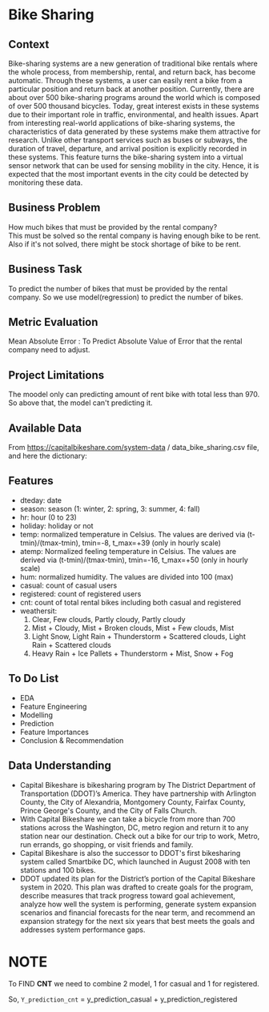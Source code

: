 # Bike Sharing

## **Context**

Bike-sharing systems are a new generation of traditional bike rentals where the whole process, from membership, rental, and return back, has become automatic. Through these systems, a user can easily rent a bike from a particular position and return back at another position. Currently, there are about over 500 bike-sharing programs around the world which is composed of over 500 thousand bicycles. Today, great interest exists in these systems due to their important role in traffic, environmental, and health issues.
Apart from interesting real-world applications of bike-sharing systems, the characteristics of data generated by these systems make them attractive for research. Unlike other transport services such as buses or subways, the duration of travel, departure, and arrival position is explicitly recorded in these systems. This feature turns the bike-sharing system into a virtual sensor network that can be used for sensing mobility in the city. Hence, it is expected that the most important events in the city could be detected by monitoring these data.<br>

## **Business Problem**

How much bikes that must be provided by the rental company? <br>
This must be solved so the rental company is having enough bike to be rent. <br>
Also if it's not solved, there might be stock shortage of bike to be rent.

## **Business Task**

To predict the number of bikes that must be provided by the rental company. So we use model(regression) to predict the number of bikes.<br>

## **Metric Evaluation**

Mean Absolute Error : To Predict Absolute Value of Error that the rental company need to adjust.

## **Project Limitations**

The moodel only can predicting amount of rent bike with total less than 970. So above that, the model can't predicting it.<br>

## **Available Data**

From https://capitalbikeshare.com/system-data /  data_bike_sharing.csv file, and here the dictionary:<br>

## **Features**

- dteday: date
- season: season (1: winter, 2: spring, 3: summer, 4: fall)
- hr: hour (0 to 23)
- holiday: holiday or not
- temp: normalized temperature in Celsius. The values are derived via (t-tmin)/(tmax-tmin), tmin=-8, t_max=+39 (only in hourly scale)
- atemp: Normalized feeling temperature in Celsius. The values are derived via (t-tmin)/(tmax-tmin), tmin=-16, t_max=+50 (only in hourly scale)
- hum: normalized humidity. The values are divided into 100 (max)
- casual: count of casual users
- registered: count of registered users
- cnt: count of total rental bikes including both casual and registered
- weathersit:
    1. Clear, Few clouds, Partly cloudy, Partly cloudy
    2. Mist + Cloudy, Mist + Broken clouds, Mist + Few clouds, Mist
    3. Light Snow, Light Rain + Thunderstorm + Scattered clouds, Light Rain + Scattered clouds
    4. Heavy Rain + Ice Pallets + Thunderstorm + Mist, Snow + Fog

## **To Do List**

- EDA
- Feature Engineering
- Modelling
- Prediction
- Feature Importances
- Conclusion & Recommendation

## Data Understanding

- Capital Bikeshare is bikesharing program by The District Department of Transportation (DDOT)’s America. They have partnership with Arlington County, the City of Alexandria, Montgomery County, Fairfax County, Prince George's County, and the City of Falls Church.<br>
- With Capital Bikeshare we can take a bicycle from more than 700 stations across the Washington, DC, metro region and return it to any station near our destination. Check out a bike for our trip to work, Metro, run errands, go shopping, or visit friends and family.<br>
- Capital Bikeshare is also the successor to DDOT's first bikesharing system called Smartbike DC, which launched in August 2008 with ten stations and 100 bikes.<br>
- DDOT updated its plan for the District’s portion of the Capital Bikeshare system in 2020. This plan was drafted to create goals for the program, describe measures that track progress toward goal achievement, analyze how well the system is performing, generate system expansion scenarios and financial forecasts for the near term, and recommend an expansion strategy for the next six years that best meets the goals and addresses system performance gaps. 


# NOTE

To FIND **CNT** we need to combine 2 model, 1 for casual and 1 for registered.<br>

So, `Y_prediction_cnt` = y_prediction_casual + y_prediction_registered